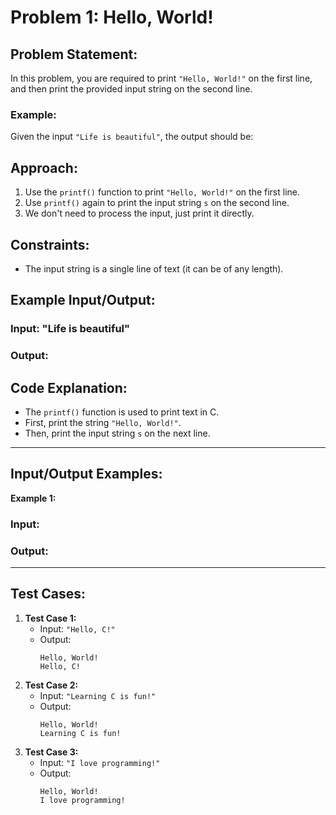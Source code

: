 # Problem 1: Hello, World!

## Problem Statement:
In this problem, you are required to print `"Hello, World!"` on the first line, and then print the provided input string on the second line.

### **Example:**
Given the input `"Life is beautiful"`, the output should be:



## Approach:
1. Use the `printf()` function to print `"Hello, World!"` on the first line.
2. Use `printf()` again to print the input string `s` on the second line.
3. We don't need to process the input, just print it directly.

## Constraints:
- The input string is a single line of text (it can be of any length).

## Example Input/Output:

### Input: "Life is beautiful"



### Output:



## Code Explanation:
- The `printf()` function is used to print text in C.
- First, print the string `"Hello, World!"`.
- Then, print the input string `s` on the next line.

---

## Input/Output Examples:
**Example 1:**

### Input:



### Output:



---

## Test Cases:
1. **Test Case 1:** 
   - Input: `"Hello, C!"`
   - Output:
     ```
     Hello, World!
     Hello, C!
     ```
2. **Test Case 2:**
   - Input: `"Learning C is fun!"`
   - Output:
     ```
     Hello, World!
     Learning C is fun!
     ```
3. **Test Case 3:**
   - Input: `"I love programming!"`
   - Output:
     ```
     Hello, World!
     I love programming!
     ```

